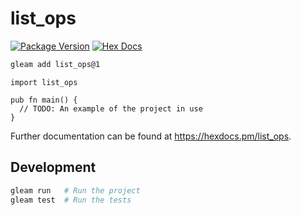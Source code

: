 # list_ops

[![Package Version](https://img.shields.io/hexpm/v/list_ops)](https://hex.pm/packages/list_ops)
[![Hex Docs](https://img.shields.io/badge/hex-docs-ffaff3)](https://hexdocs.pm/list_ops/)

```sh
gleam add list_ops@1
```
```gleam
import list_ops

pub fn main() {
  // TODO: An example of the project in use
}
```

Further documentation can be found at <https://hexdocs.pm/list_ops>.

## Development

```sh
gleam run   # Run the project
gleam test  # Run the tests
```
